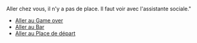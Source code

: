 Aller chez vous, il n'y a pas de place. Il faut voir avec l'assistante sociale."



- [Aller au Game over](Game.md)
- [Aller au Bar](failler_owen_bar.md)
- [Aller au Place de départ](idex.md)





